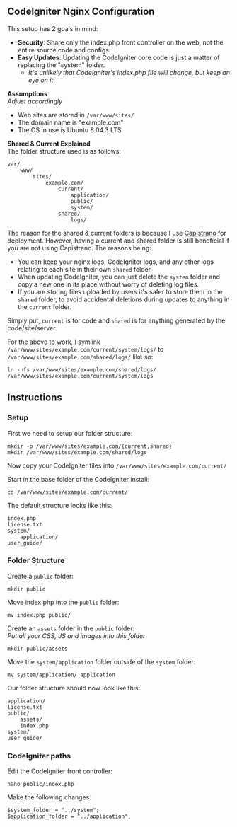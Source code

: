 CodeIgniter Nginx Configuration
--------------------------------
This setup has 2 goals in mind:

* **Security**: Share only the index.php front controller on the web, not the entire source code and configs.  
* **Easy Updates**: Updating the CodeIgniter core code is just a matter of replacing the "system" folder.
    * _It's unlikely that CodeIgniter's index.php file will change, but keep an eye on it_

**Assumptions**  
_Adjust accordingly_

* Web sites are stored in `/var/www/sites/`
* The domain name is "example.com"
* The OS in use is Ubuntu 8.04.3 LTS

**Shared & Current Explained**  
The folder structure used is as follows:

	var/
		www/
			sites/
				example.com/
					current/
						application/
						public/
						system/
					shared/
						logs/

The reason for the shared & current folders is because I use [Capistrano](http://www.capify.org) for deployment. However, having a current and shared folder is still beneficial if you are not using Capistrano. The reasons being:

* You can keep your nginx logs, CodeIgniter logs, and any other logs relating to each site in their own `shared` folder.
* When updating CodeIgniter, you can just delete the `system` folder and copy a new one in its place without worry of deleting log files.
* If you are storing files uploaded by users it's safer to store them in the `shared` folder, to avoid accidental deletions during updates to anything in the `current` folder.

Simply put, `current` is for code and `shared` is for anything generated by the code/site/server.

For the above to work, I symlink `/var/www/sites/example.com/current/system/logs/` to `/var/www/sites/example.com/shared/logs/` like so:

	ln -nfs /var/www/sites/example.com/shared/logs/ /var/www/sites/example.com/current/system/logs

Instructions
-------------
### Setup ###
First we need to setup our folder structure:

	mkdir -p /var/www/sites/example.com/{current,shared}
	mkdir /var/www/sites/example.com/shared/logs

Now copy your CodeIgniter files into `/var/www/sites/example.com/current/`

Start in the base folder of the CodeIgniter install:

	cd /var/www/sites/example.com/current/

The default structure looks like this:

	index.php
	license.txt
	system/
		application/
	user_guide/

### Folder Structure ###
Create a `public` folder:

	mkdir public

Move index.php into the `public` folder:

	mv index.php public/

Create an `assets` folder in the `public` folder:  
_Put all your CSS, JS and images into this folder_

	mkdir public/assets

Move the `system/application` folder outside of the `system` folder:

	mv system/application/ application

Our folder structure should now look like this:

	application/
	license.txt
	public/
		assets/
		index.php
	system/
	user_guide/

### CodeIgniter paths ###
Edit the CodeIgniter front controller:

	nano public/index.php

Make the following changes:

	$system_folder = "../system";
	$application_folder = "../application";